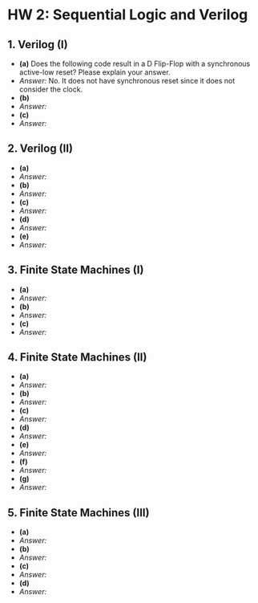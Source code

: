 # HW 2: Sequential Logic and Verilog

## 1. Verilog (I)

- **(a)** Does the following code result in a D Flip-Flop with a synchronous active-low reset? Please explain your answer.
- *Answer:* No. It does not have synchronous reset since it does not consider the clock.
- **(b)**
- *Answer:*
- **(c)**
- *Answer:*

## 2. Verilog (II)

- **(a)**
- *Answer:*
- **(b)**
- *Answer:*
- **(c)**
- *Answer:*
- **(d)**
- *Answer:*
- **(e)**
- *Answer:*

## 3. Finite State Machines (I)

- **(a)**
- *Answer:*
- **(b)**
- *Answer:*
- **(c)**
- *Answer:*

## 4. Finite State Machines (II)

- **(a)**
- *Answer:*
- **(b)**
- *Answer:*
- **(c)**
- *Answer:*
- **(d)**
- *Answer:*
- **(e)**
- *Answer:*
- **(f)**
- *Answer:*
- **(g)**
- *Answer:*

## 5. Finite State Machines (III)

- **(a)**
- *Answer:*
- **(b)**
- *Answer:*
- **(c)**
- *Answer:*
- **(d)**
- *Answer:*

